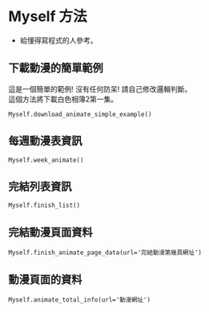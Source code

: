 # Myself 方法
- 給懂得寫程式的人參考。

## 下載動漫的簡單範例
這是一個簡單的範例! 沒有任何防呆! 請自己修改邏輯判斷。<br>
這個方法將下載白色相簿2第一集。
```
Myself.download_animate_simple_example()
```

## 每週動漫表資訊
```
Myself.week_animate()
```

## 完結列表資訊
```
Myself.finish_list()
```

## 完結動漫頁面資料
```
Myself.finish_animate_page_data(url='完結動漫第幾頁網址')
```

## 動漫頁面的資料
```
Myself.animate_total_info(url='動漫網址')
```

